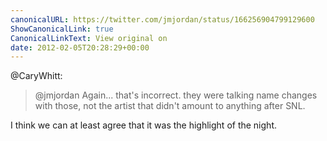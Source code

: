 ```yaml
---
canonicalURL: https://twitter.com/jmjordan/status/166256904799129600
ShowCanonicalLink: true
CanonicalLinkText: View original on
date: 2012-02-05T20:28:29+00:00
---
```

@CaryWhitt:

> @jmjordan Again... that's incorrect. they were talking name changes with those, not the artist that didn't amount to anything after SNL.

I think we can at least agree that it was the highlight of the night.